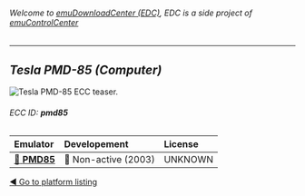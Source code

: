 ###### Welcome to [emuDownloadCenter (EDC)](https://github.com/PhoenixInteractiveNL/emuDownloadCenter/wiki/), EDC is a side project of [emuControlCenter](https://github.com/PhoenixInteractiveNL/emuControlCenter/wiki/)
***
## _Tesla PMD-85 (Computer)_
![](https://raw.githubusercontent.com/wiki/PhoenixInteractiveNL/emuDownloadCenter/images_platform/ecc_pmd85_teaser.png "Tesla PMD-85 ECC teaser.")
###### ECC ID: **pmd85**

| Emulator   | Developement        | License     |
|:-----------|:--------------------|:------------|
| [:file_folder: **PMD85**](https://github.com/PhoenixInteractiveNL/emuDownloadCenter/wiki/Emulator-pmd85#menu) | :red_circle: Non-active (2003) | UNKNOWN |

[:arrow_backward: Go to platform listing](https://github.com/PhoenixInteractiveNL/emuDownloadCenter/wiki/EDC-Platform-List)
